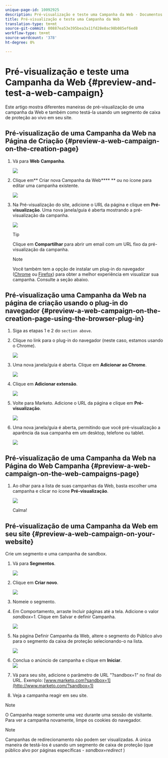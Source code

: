 ```yaml
---
unique-page-id: 10092925
description: Pré-visualização e teste uma Campanha da Web - Documentos do Marketing - Documentação do produto
title: Pré-visualização e teste uma Campanha da Web
translation-type: tm+mt
source-git-commit: 00887ea53e395bea3a11fd28e0ac98b085ef6ed8
workflow-type: tm+mt
source-wordcount: '378'
ht-degree: 0%

---
```



# Pré-visualização e teste uma Campanha da Web {#preview-and-test-a-web-campaign}

Este artigo mostra diferentes maneiras de pré-visualização de uma campanha da Web e também como testá-la usando um segmento de caixa de proteção ao vivo em seu site.

## Pré-visualização de uma Campanha da Web na Página de Criação {#preview-a-web-campaign-on-the-creation-page}

1. Vá para **Web** **Campanha**.

   ![](assets/image2016-8-18-15-3a59-3a35.png)

1. Clique em** Criar nova Campanha da Web**** ** ou no ícone para editar uma campanha existente.

   ![](assets/create-new-or-edit-web-campaign.png)

1. Na Pré-visualização do site, adicione o URL da página e clique em **Pré-visualização**. Uma nova janela/guia é aberta mostrando a pré-visualização da campanha.

   ![](assets/three-1.png)

   >[!TIP]
   >
   >Clique em **Compartilhar** para abrir um email com um URL fixo da pré-visualização da campanha.

   >[!NOTE]
   >
   >Você também tem a opção de instalar um plug-in do navegador ([Chrome](https://chrome.google.com/webstore/detail/marketo-web-personalizati/ldiddonjplchallbngbccbfdfeldohkj) ou [Firefox](http://docs.marketo.com/display/docs/assets/mwp-0.0.0.8.xpi)) para obter a melhor experiência em visualizar sua campanha. Consulte a seção abaixo.

## Pré-visualização uma Campanha da Web na página de criação usando o plug-in do navegador {#preview-a-web-campaign-on-the-creation-page-using-the-browser-plug-in}

1. Siga as etapas 1 e 2 do `section above`.
1. Clique no link para o plug-in do navegador (neste caso, estamos usando o Chrome).

   ![](assets/4-1.png)

1. Uma nova janela/guia é aberta. Clique em **Adicionar ao Chrome**.

   ![](assets/five.png)

1. Clique em **Adicionar extensão**.

   ![](assets/six.png)

1. Volte para Marketo. Adicione o URL da página e clique em **Pré-visualização**.

   ![](assets/seven.png)

1. Uma nova janela/guia é aberta, permitindo que você pré-visualização a aparência da sua campanha em um desktop, telefone ou tablet.

   ![](assets/campaign-preview.png)

## Pré-visualização de uma Campanha da Web na Página do Web Campanha {#preview-a-web-campaign-on-the-web-campaigns-page}

1. Ao olhar para a lista de suas campanhas da Web, basta escolher uma campanha e clicar no ícone **Pré-visualização**.

   ![](assets/web-campaigns-1-preview-hand.png)

   Calma!

## Pré-visualização de uma Campanha da Web em seu site {#preview-a-web-campaign-on-your-website}

Crie um segmento e uma campanha de sandbox.

1. Vá para **Segmentos**.

   ![](assets/new-dropdown-segments-hand.jpg)

1. Clique em **Criar novo**.

   ![](assets/image2015-9-10-10-3a42-3a39.png)

1. Nomeie o segmento.
1. Em Comportamento, arraste Incluir páginas até a tela. Adicione o valor *sandbox=1*. Clique em Salvar e definir Campanha.

   ![](assets/segment.png)

1. Na página Definir Campanha da Web, altere o segmento do Público alvo para o segmento da caixa de proteção selecionando-o na lista.

   ![](assets/set-web-campaign-target-segment.jpg)

1. Conclua o anúncio de campanha e clique em **Iniciar**.\
   ![](assets/click-launch.jpg)

1. Vá para seu site, adicione o parâmetro de URL &quot;?sandbox=1&quot; no final do URL. Exemplo: [www.marketo.com?sandbox=1](http://www.marketo.com/?sandbox=1)
1. Veja a campanha reagir em seu site.

>[!NOTE]
>
>O Campanha reage somente uma vez durante uma sessão de visitante. Para ver a campanha novamente, limpe os cookies do navegador.

>[!NOTE]
>
>Campanhas de redirecionamento não podem ser visualizadas. A única maneira de testá-los é usando um segmento de caixa de proteção (que público alvo por páginas específicas - *sandbox=redirect* )

